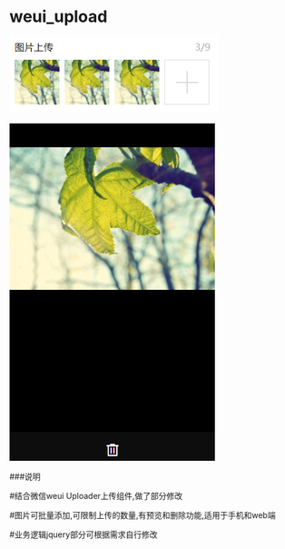 # weui_upload
 ![image](https://github.com/caile1993/weui_upload/blob/master/示例图片.png)
 
 ![image](https://github.com/caile1993/weui_upload/blob/master/%E7%A4%BA%E4%BE%8B%E5%9B%BE%E7%89%872.png)
 
 ###说明
 
 #结合微信weui Uploader上传组件,做了部分修改
 
 #图片可批量添加,可限制上传的数量,有预览和删除功能,适用于手机和web端
 
 #业务逻辑jquery部分可根据需求自行修改
